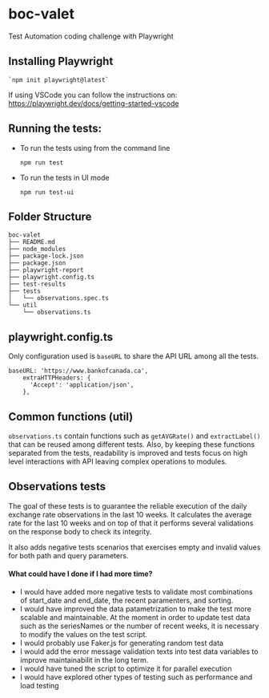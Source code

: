 # boc-valet
Test Automation coding challenge with Playwright

## Installing Playwright
    `npm init playwright@latest`


If using VSCode you can follow the instructions on:
https://playwright.dev/docs/getting-started-vscode

## Running the tests:
- To run the tests using from the command line
    
    `npm run test`

- To run the tests in UI mode

    `npm run test-ui`

## Folder Structure
```
boc-valet
├── README.md
├── node_modules
├── package-lock.json
├── package.json
├── playwright-report
├── playwright.config.ts
├── test-results
├── tests
│   └── observations.spec.ts
└── util
    └── observations.ts
```

## playwright.config.ts
Only configuration used is `baseURL` to share the API URL among all the tests.
```
baseURL: 'https://www.bankofcanada.ca',
    extraHTTPHeaders: {
      'Accept': 'application/json',
    },
```

## Common functions (util)
`observations.ts` contain functions such as `getAVGRate()` and `extractLabel()` that can be reused among different tests. Also, by keeping these functions separated from the tests, readability is improved and tests focus on high level interactions with API leaving complex operations to modules.

## Observations tests

The goal of these tests is to guarantee the reliable execution of the daily exchange rate observations in the last 10 weeks. It calculates the average rate for the last 10 weeks and on top of that it performs several validations on the response body to check its integrity.

It also adds negative tests scenarios that exercises empty and invalid values for both path and query parameters.

#### What could have I done if I had more time?

- I would have added more negative tests to validate most combinations of start_date and end_date, the recent paramenters, and sorting.
- I would have improved the data patametrization to make the test more scalable and maintainable. At the moment in order to update test data such as the seriesNames or the number of recent weeks, it is necessary to modify the values on the test script.
- I would probably use Faker.js for generating random test data
- I would add the error message validation texts into test data variables to improve maintainabilit in the long term.
- I would have tuned the script to optimize it for parallel execution
- I would have explored other types of testing such as performance and load testing